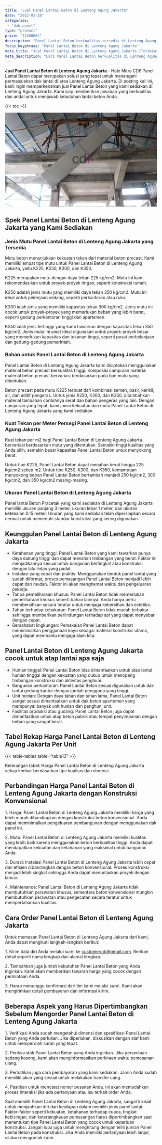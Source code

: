 ```yaml
---
title: "Jual Panel Lantai Beton di Lenteng Agung Jakarta"
date: "2023-01-28"
categories:
 - "dak-panel"
type: "product"
price: "[150000]"
description: "Panel Lantai Beton berkualitas tersedia di Lenteng Agung Jakarta. Panel Lantai Beton dirancang untuk kebutuhan konstruksi modern dengan performa andalan. Dapatkan info lengkap."
focus_keyphrase: "Panel Lantai Beton di Lenteng Agung Jakarta"
meta_title: "Jual Panel Lantai Beton di Lenteng Agung Jakarta [Terdekat] - CDI"
meta_description: "Cari Panel Lantai Beton berkualitas di Lenteng Agung Jakarta?. Tersedia Panel Lantai Beton premium untuk proyek konstruksi. Promo menarik hanya di sini."
---
```


**Jual Panel Lantai Beton di Lenteng Agung Jakarta** – Halo Mitra CDI! Panel Lantai Beton dapat merupakan solusi yang tepat untuk menangani permasalahan dak lantai di area Lenteng Agung Jakarta. Di posting kali ini, kami ingin memperkenalkan jual Panel Lantai Beton yang kami sediakan di Lenteng Agung Jakarta. Kami siap memberikan jawaban yang berkualitas dan andal untuk menjawab kebutuhan lantai beton Anda.

{{< toc >}}

![Jual Panel Lantai Beton di Lenteng Agung Jakarta](/images/dak-panel/dak-panel-31.jpg)

## Spek Panel Lantai Beton di Lenteng Agung Jakarta yang Kami Sediakan

### Jenis Mutu Panel Lantai Beton di Lenteng Agung Jakarta yang Tersedia

Mutu beton menunjukkan kekuatan tekan dari material beton precast. Kami memiliki empat tipe mutu untuk Panel Lantai Beton di Lenteng Agung Jakarta, yaitu K225, K250, K300, dan K350.

K225 merupakan mutu dengan daya tekan 225 kg/cm2. Mutu ini kami rekomendasikan untuk proyek-proyek ringan, seperti konstruksi rumah.

K250 adalah jenis mutu yang memiliki daya tekan 250 kg/cm2. Mutu ini ideal untuk pekerjaan sedang, seperti perkantoran atau ruko.

K300 ialah jenis yang memiliki kapasitas tekan 300 kg/cm2. Jenis mutu ini cocok untuk proyek-proyek yang memerlukan beban yang lebih berat, seperti gedung perkantoran tinggi dan apartemen.

K350 ialah jenis tertinggi yang kami tawarkan dengan kapasitas tekan 350 kg/cm2. Jenis mutu ini amat ideal digunakan untuk proyek-proyek besar yang memerlukan kapasitas dan tekanan tinggi, seperti pusat perbelanjaan dan gedung-gedung pemerintah.

### Bahan untuk Panel Lantai Beton di Lenteng Agung Jakarta

Panel Lantai Beton di Lenteng Agung Jakarta kami diciptakan menggunakan material beton precast berkualitas tinggi. Komposisi campuran material material beton precast bervariasi berdasarkan pada tipe mutu yang ditentukan.

Beton precast pada mutu K225 terbuat dari kombinasi semen, pasir, kerikil, air, dan aditif pengeras. Untuk jenis K250, K300, dan K350, ditambahkan material tambahan contohnya serat dan bahan pengeras yang lain. Dengan campuran yang tepat, kami jamin kekuatan dan mutu Panel Lantai Beton di Lenteng Agung Jakarta yang kami sediakan.

### Kuat Tekan per Meter Persegi Panel Lantai Beton di Lenteng Agung Jakarta

Kuat tekan per m2 bagi Panel Lantai Beton di Lenteng Agung Jakarta bervariasi berdasarkan mutu yang ditentukan. Semakin tinggi kualitas yang Anda pilih, semakin besar kapasitas Panel Lantai Beton untuk menyokong berat.

Untuk tipe K225, Panel Lantai Beton dapat menahan berat hingga 225 kg/cm2 setiap m2. Untuk tipe K250, K300, dan K350, kemampuan menyokong beban Panel Lantai Beton bertambah menjadi 250 kg/cm2, 300 kg/cm2, dan 350 kg/cm2 masing-masing.

### Ukuran Panel Lantai Beton di Lenteng Agung Jakarta

Panel lantai Beton Pracetak yang kami sediakan di Lenteng Agung Jakarta memiliki ukuran panjang 3 meter, ukuran lebar 1 meter, dan ukuran ketebalan 0.15 meter. Ukuran yang kami sediakan telah dipersiapkan secara cermat untuk memenuhi standar konstruksi yang sering digunakan.

## Keunggulan Panel Lantai Beton di Lenteng Agung Jakarta

*   Ketahanan yang tinggi: Panel Lantai Beton yang kami tawarkan punya daya dukung tinggi dan dapat menahan timbangan yang berat. Faktor ini menjadikannya sesuai untuk bangunan bertingkat atau konstruksi dengan lalu lintas yang padat.
*   Instalasi yang cepat dan praktis: Menggunakan bentuk panel lantai yang sudah diformat, proses pemasangan Panel Lantai Beton menjadi lebih cepat dan mudah. Faktor ini akan menghemat waktu dan pengeluaran pekerja.
*   Tanpa pemeliharaan khusus: Panel Lantai Beton tidak memerlukan pemeliharaan khusus seperti bahan lainnya. Anda hanya perlu membersihkan secara teratur untuk menjaga kebersihan dan estetika.
*   Tahan terhadap kebakaran: Panel Lantai Beton tidak mudah terbakar sehingga memberikan perlindungan terhadap api yang dapat menyebar dengan cepat.
*   Bersahabat lingkungan: Pemakaian Panel Lantai Beton dapat meminimalkan penggunaan kayu sebagai material konstruksi utama, yang dapat membantu menjaga alam kita.

## Panel Lantai Beton di Lenteng Agung Jakarta cocok untuk atap lantai apa saja

*   Hunian tinggal: Panel Lantai Beton bisa dimanfaatkan untuk atap lantai hunian tinggal dengan kekuatan yang cukup untuk menopang timbangan konstruksi dan aktivitas penghuni.
*   Bangunan perkantoran: Panel Lantai Beton sesuai digunakan untuk dak lantai gedung kantor dengan jumlah pengguna yang tinggi.
*   Unit hunian: Dengan daya tahan dan tahan lama, Panel Lantai Beton sangat sesuai dimanfaatkan untuk dak beton apartemen yang mempunyai banyak unit hunian dan penghuni unit.
*   Fasilitas produksi atau gudang: Panel Lantai Beton juga dapat dimanfaatkan untuk atap beton pabrik atau tempat penyimpanan dengan beban yang sangat berat.

## Tabel Rekap Harga Panel Lantai Beton di Lenteng Agung Jakarta Per Unit

{{< table-tables table="table13" >}}

Keterangan tabel: Harga Panel Lantai Beton di Lenteng Agung Jakarta setiap lembar berdasarkan tipe kualitas dan dimensi.

## Perbandingan Harga Panel Lantai Beton di Lenteng Agung Jakarta dengan Konstruksi Konvensional

1\.  Harga: Panel Lantai Beton di Lenteng Agung Jakarta memiliki harga yang lebih murah dibandingkan dengan konstruksi beton konvensional. Anda dapat meminimalkan pengeluaran pembangunan dengan menggunakan dak panel ini.

2\.  Mutu: Panel Lantai Beton di Lenteng Agung Jakarta memiliki kualitas yang lebih baik karena menggunakan beton berkualitas tinggi. Anda dapat mendapatkan kekuatan dan ketahanan yang maksimal untuk bangunan Anda.

3\.  Durasi: Instalasi Panel Lantai Beton di Lenteng Agung Jakarta lebih cepat dan efisien dibandingkan dengan beton konvensional. Proses konstruksi menjadi lebih singkat sehingga Anda dapat menuntaskan proyek dengan lancar.

4\.  Maintenance: Panel Lantai Beton di Lenteng Agung Jakarta tidak membutuhkan perawatan khusus, sementara beton konvensional mungkin membutuhkan perawatan atau pengecatan secara teratur untuk mempertahankan kualitas.

## Cara Order Panel Lantai Beton di Lenteng Agung Jakarta

Untuk memesan Panel Lantai Beton di Lenteng Agung Jakarta dari kami, Anda dapat mengikuti langkah-langkah berikut:

1\.  Kirim data diri Anda melalui surel ke customercdi@gmail.com. Berikan detail seperti nama lengkap dan alamat lengkap.

2\.  Tambahkan juga jumlah kebutuhan Panel Lantai Beton yang Anda inginkan. Kami akan memberikan tawaran harga yang cocok dengan permintaan Anda.

3\.  Harap menunggu konfirmasi dari tim kami melalui surel. Kami akan mengirimkan detail pembayaran dan informasi kirim.

## Beberapa Aspek yang Harus Dipertimbangkan Sebelum Mengorder Panel Lantai Beton di Lenteng Agung Jakarta

1\.  Verifikasi Anda sudah mengetahui dimensi dan spesifikasi Panel Lantai Beton yang Anda perlukan. Jika diperlukan, diskusikan dengan staf kami untuk memperoleh saran yang tepat.

2\.  Periksa stok Panel Lantai Beton yang Anda inginkan. Jika persediaan sedang kosong, kami akan menginformasikan perkiraan waktu pemesanan ulang.

3\.  Perhatikan juga cara pembayaran yang kami sediakan. Jamin Anda sudah memiliki akun yang sesuai untuk melakukan transfer uang.

4\.  Pastikan untuk mencatat nomor pesanan Anda. Ini akan memudahkan proses interaksi jika ada pertanyaan atau isu terkait order Anda.

Saat memilih Panel Lantai Beton di Lenteng Agung Jakarta, sangat krusial untuk menjauhkan diri dari kesilapan dalam memilih jenis panel lantai. Faktor-faktor seperti kekuatan, ketahanan terhadap cuaca, tingkat kebisingan, dan keterjangkauan pemasangan harus dipertimbangkan saat menentukan tipe Panel Lantai Beton yang cocok untuk keperluan konstruksi. Jangan lupa juga untuk menghitung dengan teliti jumlah Panel Lantai Beton pada konstruksi. Jika Anda memiliki pertanyaan lebih lanjut, silakan mengontak kami.